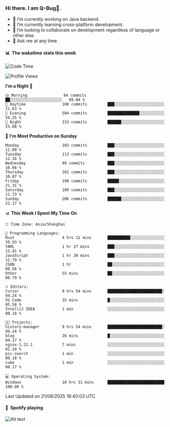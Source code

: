 ### Hi there. I am Q-Bug🐞.

- 🔭 I’m currently working on Java backend.
- 🌱 I’m currently learning cross-platform development.
- 👯 I’m looking to collaborate on development regardless of language or other else.
- 💬 Ask me at any time.

#### 📊 &nbsp;**The wakatime stats this week**  
<!--START_SECTION:waka-->
![Code Time](http://img.shields.io/badge/Code%20Time-350%20hrs%2040%20mins-blue)

![Profile Views](http://img.shields.io/badge/Profile%20Views-0-blue)

**I'm a Night 🦉** 

```text
🌞 Morning                84 commits          ██░░░░░░░░░░░░░░░░░░░░░░░   09.04 % 
🌆 Daytime                108 commits         ███░░░░░░░░░░░░░░░░░░░░░░   11.63 % 
🌃 Evening                504 commits         ██████████████░░░░░░░░░░░   54.25 % 
🌙 Night                  233 commits         ██████░░░░░░░░░░░░░░░░░░░   25.08 % 
```
📅 **I'm Most Productive on Sunday** 

```text
Monday                   103 commits         ███░░░░░░░░░░░░░░░░░░░░░░   11.09 % 
Tuesday                  113 commits         ███░░░░░░░░░░░░░░░░░░░░░░   12.16 % 
Wednesday                99 commits          ███░░░░░░░░░░░░░░░░░░░░░░   10.66 % 
Thursday                 101 commits         ███░░░░░░░░░░░░░░░░░░░░░░   10.87 % 
Friday                   198 commits         █████░░░░░░░░░░░░░░░░░░░░   21.31 % 
Saturday                 109 commits         ███░░░░░░░░░░░░░░░░░░░░░░   11.73 % 
Sunday                   206 commits         ██████░░░░░░░░░░░░░░░░░░░   22.17 % 
```


📊 **This Week I Spent My Time On** 

```text
🕑︎ Time Zone: Asia/Shanghai

💬 Programming Languages: 
Rust                     4 hrs 12 mins       ██████████░░░░░░░░░░░░░░░   39.93 % 
YAML                     1 hr 27 mins        ███░░░░░░░░░░░░░░░░░░░░░░   13.91 % 
JavaScript               1 hr 20 mins        ███░░░░░░░░░░░░░░░░░░░░░░   12.79 % 
JSON                     1 hr                ██░░░░░░░░░░░░░░░░░░░░░░░   09.56 % 
Other                    55 mins             ██░░░░░░░░░░░░░░░░░░░░░░░   08.79 % 

🔥 Editors: 
Cursor                   9 hrs 54 mins       ████████████████████████░   94.24 % 
VS Code                  35 mins             █░░░░░░░░░░░░░░░░░░░░░░░░   05.58 % 
IntelliJ IDEA            1 min               ░░░░░░░░░░░░░░░░░░░░░░░░░   00.18 % 

🐱‍💻 Projects: 
history-manager          9 hrs 54 mins       ████████████████████████░   94.24 % 
blog                     26 mins             █░░░░░░░░░░░░░░░░░░░░░░░░   04.17 % 
nginx-1.22.1             7 mins              ░░░░░░░░░░░░░░░░░░░░░░░░░   01.24 % 
pic-search               1 min               ░░░░░░░░░░░░░░░░░░░░░░░░░   00.18 % 
cube                     1 min               ░░░░░░░░░░░░░░░░░░░░░░░░░   00.17 % 

💻 Operating System: 
Windows                  10 hrs 31 mins      █████████████████████████   100.00 % 
```


 Last Updated on 21/08/2025 18:40:03 UTC
<!--END_SECTION:waka-->

#### 🎵 &nbsp;**Spotify playing**  
![Alt text](https://spotify-recently-played-readme.vercel.app/api?user=e5y1o4x7kdt9kf2blu4wvmb4s&unique={true|1|on|yes})
